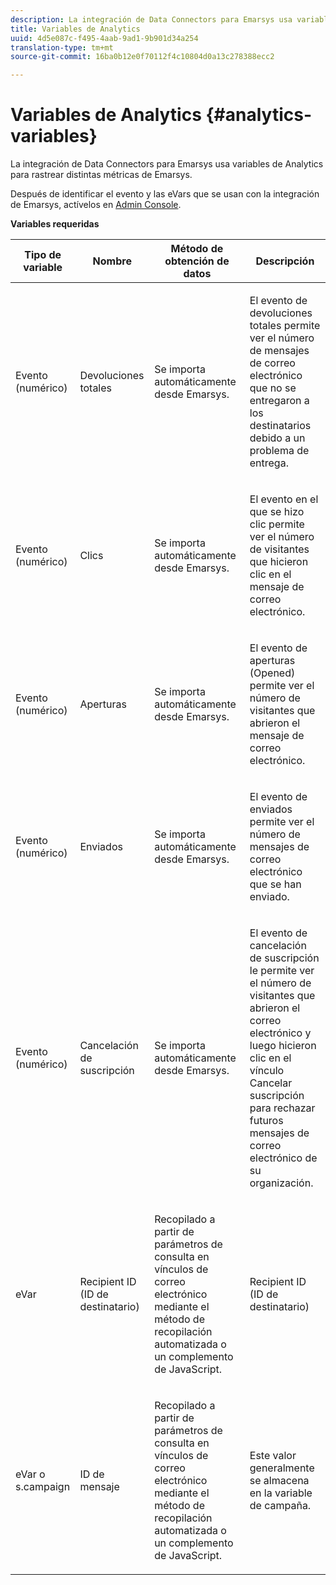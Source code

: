 ```yaml
---
description: La integración de Data Connectors para Emarsys usa variables de Analytics para rastrear distintas métricas de Emarsys.
title: Variables de Analytics
uuid: 4d5e087c-f495-4aab-9ad1-9b901d34a254
translation-type: tm+mt
source-git-commit: 16ba0b12e0f70112f4c10804d0a13c278388ecc2

---
```



# Variables de Analytics {#analytics-variables}

La integración de Data Connectors para Emarsys usa variables de Analytics para rastrear distintas métricas de Emarsys.

Después de identificar el evento y las eVars que se usan con la integración de Emarsys, actívelos en [Admin Console](https://docs.adobe.com/content/help/es-ES/analytics/admin/admin-tools/c-admin-tools.html).

**Variables requeridas**

<table id="table_5B8F3A1EB55D4BB48F669FB84C857256"> 
 <thead> 
  <tr> 
   <th colname="col1" class="entry"> Tipo de variable </th> 
   <th colname="col2" class="entry"> Nombre </th> 
   <th colname="col3" class="entry"> Método de obtención de datos </th> 
   <th colname="col4" class="entry"> Descripción </th> 
  </tr>
 </thead>
 <tbody> 
  <tr> 
   <td colname="col1"> Evento (numérico) </td> 
   <td colname="col2"> Devoluciones totales </td> 
   <td colname="col3"> <p>Se importa automáticamente desde Emarsys. </p> </td> 
   <td colname="col4"> <p>El evento de devoluciones totales permite ver el número de mensajes de correo electrónico que no se entregaron a los destinatarios debido a un problema de entrega. </p> </td> 
  </tr> 
  <tr> 
   <td colname="col1"> Evento (numérico) </td> 
   <td colname="col2"> Clics </td> 
   <td colname="col3"> <p>Se importa automáticamente desde Emarsys. </p> </td> 
   <td colname="col4"> <p>El evento en el que se hizo clic permite ver el número de visitantes que hicieron clic en el mensaje de correo electrónico. </p> </td> 
  </tr> 
  <tr> 
   <td colname="col1"> Evento (numérico) </td> 
   <td colname="col2"> Aperturas </td> 
   <td colname="col3"> <p>Se importa automáticamente desde Emarsys. </p> </td> 
   <td colname="col4"> <p>El evento de aperturas (Opened) permite ver el número de visitantes que abrieron el mensaje de correo electrónico. </p> </td> 
  </tr> 
  <tr> 
   <td colname="col1"> Evento (numérico) </td> 
   <td colname="col2"> Enviados </td> 
   <td colname="col3"> <p>Se importa automáticamente desde Emarsys. </p> </td> 
   <td colname="col4"> <p>El evento de enviados permite ver el número de mensajes de correo electrónico que se han enviado. </p> </td> 
  </tr> 
  <tr> 
   <td colname="col1"> Evento (numérico) </td> 
   <td colname="col2"> Cancelación de suscripción </td> 
   <td colname="col3"> <p>Se importa automáticamente desde Emarsys. </p> </td> 
   <td colname="col4"> <p>El evento de cancelación de suscripción le permite ver el número de visitantes que abrieron el correo electrónico y luego hicieron clic en el vínculo Cancelar suscripción para rechazar futuros mensajes de correo electrónico de su organización. </p> </td> 
  </tr> 
  <tr> 
   <td colname="col1"> eVar </td> 
   <td colname="col2"> Recipient ID (ID de destinatario) </td> 
   <td colname="col3"> <p>Recopilado a partir de parámetros de consulta en vínculos de correo electrónico mediante el método de recopilación automatizada o un complemento de JavaScript. </p> </td> 
   <td colname="col4"> Recipient ID (ID de destinatario) </td> 
  </tr> 
  <tr> 
   <td colname="col1"> eVar o s.campaign </td> 
   <td colname="col2"> ID de mensaje </td> 
   <td colname="col3"> <p>Recopilado a partir de parámetros de consulta en vínculos de correo electrónico mediante el método de recopilación automatizada o un complemento de JavaScript. </p> </td> 
   <td colname="col4"> Este valor generalmente se almacena en la variable de campaña. </td> 
  </tr> 
 </tbody> 
</table>

